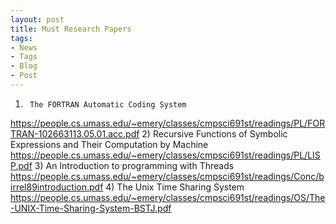 ```yaml
---
layout: post
title: Must Research Papers
tags:
- News
- Tags
- Blog
- Post
---
```


1)  	The FORTRAN Automatic Coding System 
https://people.cs.umass.edu/~emery/classes/cmpsci691st/readings/PL/FORTRAN-102663113.05.01.acc.pdf
2)  	Recursive Functions of Symbolic Expressions and Their Computation by Machine
https://people.cs.umass.edu/~emery/classes/cmpsci691st/readings/PL/LISP.pdf
3) An Introduction to programming with Threads
https://people.cs.umass.edu/~emery/classes/cmpsci691st/readings/Conc/birrel89introduction.pdf
4)      The Unix Time Sharing System
https://people.cs.umass.edu/~emery/classes/cmpsci691st/readings/OS/The-UNIX-Time-Sharing-System-BSTJ.pdf